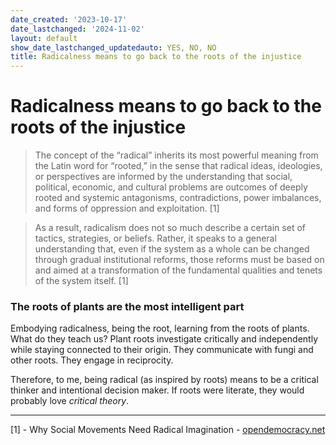 ```yaml
---
date_created: '2023-10-17'
date_lastchanged: '2024-11-02'
layout: default
show_date_lastchanged_updatedauto: YES, NO, NO
title: Radicalness means to go back to the roots of the injustice
---
```


# Radicalness means to go back to the roots of the injustice

>The concept of the “radical” inherits its most powerful meaning from the Latin word for “rooted,” in the sense that radical ideas, ideologies, or perspectives are informed by the understanding that social, political, economic, and cultural problems are outcomes of deeply rooted and systemic antagonisms, contradictions, power imbalances, and forms of oppression and exploitation. [1]

>As a result, radicalism does not so much describe a certain set of tactics, strategies, or beliefs. Rather, it speaks to a general understanding that, even if the system as a whole can be changed through gradual institutional reforms, those reforms must be based on and aimed at a transformation of the fundamental qualities and tenets of the system itself. [1]

### The roots of plants are the most intelligent part 
Embodying radicalness, being the root, learning from the roots of plants. What do they teach us? Plant roots investigate critically and independently while staying connected to their origin. They communicate with fungi and other roots. They engage in reciprocity. 

Therefore, to me, being radical (as inspired by roots) means to be a critical thinker and intentional decision maker. If roots were literate, they would probably love *critical theory*.
_______

[1] - Why Social Movements Need Radical Imagination - [opendemocracy.net](https://www.opendemocracy.net/en/transformation/why-social-movements-need-radical-imagination/) 

